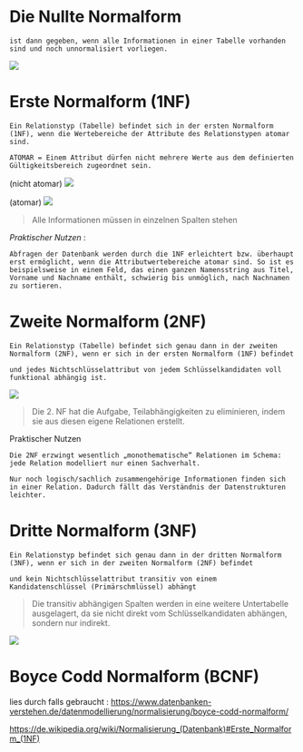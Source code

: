 # Die Nullte Normalform 
    ist dann gegeben, wenn alle Informationen in einer Tabelle vorhanden sind und noch unnormalisiert vorliegen.

![](https://i.imgur.com/p0kBrlT.png)


# Erste Normalform (1NF)

    Ein Relationstyp (Tabelle) befindet sich in der ersten Normalform (1NF), wenn die Wertebereiche der Attribute des Relationstypen atomar sind.

    ATOMAR = Einem Attribut dürfen nicht mehrere Werte aus dem definierten Gültigkeitsbereich zugeordnet sein.

(nicht atomar)
![](https://i.imgur.com/z6z5xIk.png)

(atomar)
![](https://i.imgur.com/M35oNLm.png)

> Alle Informationen müssen in einzelnen Spalten stehen

*Praktischer Nutzen* :

    Abfragen der Datenbank werden durch die 1NF erleichtert bzw. überhaupt erst ermöglicht, wenn die Attributwertebereiche atomar sind. So ist es beispielsweise in einem Feld, das einen ganzen Namensstring aus Titel, Vorname und Nachname enthält, schwierig bis unmöglich, nach Nachnamen zu sortieren.

# Zweite Normalform (2NF)

    Ein Relationstyp (Tabelle) befindet sich genau dann in der zweiten Normalform (2NF), wenn er sich in der ersten Normalform (1NF) befindet 
    
    und jedes Nichtschlüsselattribut von jedem Schlüsselkandidaten voll funktional abhängig ist.

  ![](https://i.imgur.com/J9vvGDb.png)

> Die 2. NF hat die Aufgabe, Teilabhängigkeiten zu eliminieren, indem sie aus diesen eigene
Relationen erstellt.

Praktischer Nutzen

    Die 2NF erzwingt wesentlich „monothematische“ Relationen im Schema: jede Relation modelliert nur einen Sachverhalt.

    Nur noch logisch/sachlich zusammengehörige Informationen finden sich in einer Relation. Dadurch fällt das Verständnis der Datenstrukturen leichter.

# Dritte Normalform (3NF)

    Ein Relationstyp befindet sich genau dann in der dritten Normalform (3NF), wenn er sich in der zweiten Normalform (2NF) befindet
    
    und kein Nichtschlüsselattribut transitiv von einem Kandidatenschlüssel (Primärschmlüssel) abhängt



> Die transitiv abhängigen Spalten werden in eine weitere Untertabelle ausgelagert, da sie nicht
direkt vom Schlüsselkandidaten abhängen, sondern nur indirekt.

![](https://i.imgur.com/Xo7mIQP.png)


# Boyce Codd Normalform (BCNF)
lies durch falls gebraucht :
https://www.datenbanken-verstehen.de/datenmodellierung/normalisierung/boyce-codd-normalform/

https://de.wikipedia.org/wiki/Normalisierung_(Datenbank)#Erste_Normalform_(1NF)




